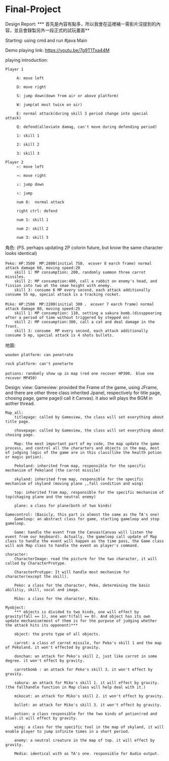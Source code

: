 # Final-Project

Design Report:
    *** 首先是內容有點多，所以我會在這裡補一需影片沒提到的內容，並且會錄製另外一段正式的試玩畫面**

Starting:
    using cmd and run #java Main

Demo playing link: https://youtu.be/7g9T1Txa44M 

playing introduction:

    Player 1

         A: move left

         D: move right

         S: jump down(down from air or above platform)

         W: jump(at most twice on air)

         E: normal attack(during skill 3 period change into special attack)

         Q: defend(alleviate damag, can't move during defending period)

         1: skill 1

         2: skill 2

         3: skill 3

    Player 2
         ←: move left

         →: move right

         ↓: jump down

         ↑: jump

         num 0:  normal attack

         right ctrl: defend

         num 1: skill 1

         num 2: skill 2

         num 3: skill 3

角色:  (PS. perhaps updating 2P colorin future, but know the same character looks identical)

    Peko: HP:3500  MP:2800(initial 750， ecover 8 earch frame) normal attack damage 60, moving speed:20
        skill 1: MP consumption: 200, randomly summon three carrot missiles.
        skill 2: MP consumption:400, call a rabbit on enemy's head, and fission into two at the smae height with enemy.
        skill 3: consume 6 MP every second, each attack additionally consume 55 mp, special attack is a tracking rocket.

    Miko: HP:2500  MP:2200(initial 300 ， ecover 7 earch frame) normal attack damage 80, moving speed:25
        skill 1: MP consumption: 110, setting a sakura bomb.(dissppearing after a period of time without triggered by stepped on)
        skill 2: MP consumption:300, call a cat and deal damage in the front.
        skill 3: consume  MP every second, each attack additionally consume 5 mp, special attack is 4 shots bullets.

地圖:

    wooden platform: can penetrate

    rock platform: can't penetarte

    potions: randomly show up in map (red one recover HP300， blue one recover MP450)


Design:
    view:
        Gameview: provided the Frame of the game, using JFrame, and there are other three class inherited Jpanel, respectively for title page, chosing page, game page(I call it Canvas). 
        it also will plays the BGM in aother thread. 

    Map_all:
        titlepage: called by Gameview, the class will set everything about title page.

        chosepage: called by Gameview, the class will set everything about chosing page.

        Map: the most important part of my code, the map update the game process, and control all the chararters and objects in the map, most of judging logic of the game are in this class(like the health potion or magic potion).

        Pekoland: inherited from map, responsible for the specific mechanism of Pekoland (the carrot missile)

        skyland: inherited from map, responsible for the specific mechanism of skyland (moving plane ,,fall condition and wing)

        top: inherited from map, responsible for the specific mechanism of top(chaging plane and the neutral enemy)

        plane: a class for plane(both of two kinds)

    Gamecontrol: (Basicly, this part is almost the same as the TA's one)
        Gameloop: an abstract class for game, starting gameloop and stop gameloop.

        Game: handle the event from the Canvas(Canvas will listen the event from our keyboard). Actually, the gameloop call update of Map class to handle the event will happen as the time pass, the Game class will ask Map class to handle the event as player's command.

    character:
        CharacterImage: read the picture for the two character, it will called by CharacterProtype.

        CharacterProtype: It will handle most mechanism for character(except the skill).

        Peko: a class for the character, Peko, determining the basic abilitiy, skill, vocal and image.

        Miko: a class for the character, Miko.

    Myobject: 
        *** objects is divided to two kinds, one will effect by gravity(fall == 1), one won't(fall == 0). And object has its own update mechanism(most of them is for the purpose of judging whether the attack hits its opponent)***

        object: the proto type of all objects.

        carrot: a class of carrot missile, for Peko's skill 1 and the map of Pekoland. it won't effected by gravity.

        donchan: an attack for Peko's skill 2, just like carrot in some degree. it won't effect by gravity.

        carrotbomb : an attack for Peko's skill 3. it won't effect by gravity.

        sakura: an attack for Miko's skill 1. it will effect by gravity.(the fallhandle function in Map class will help deal with it.)

        mikocat: an attack for Miko's skill 2. it won't effect by gravity.

        bullet: an attack for Miko's skill 3. it won't effect by gravity.

        potion: a class responsible for the two kinds of potion(red and blue).it will effect by gravity.

        wing: a class for the specific tool in the map of skyland, it will enable player to jump infinite times in a short period.

        enemy: a neutral creature in the map of top. it will effect by gravity.

        Media: identical with as TA's one. responsible for Audio output.





